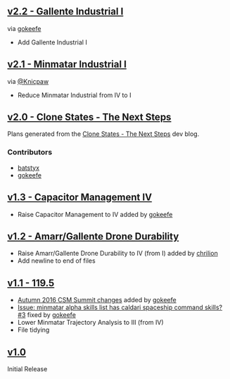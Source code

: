 ## [v2.2 - Gallente Industrial I](https://github.com/batstyx/evemon-alpha-skill-plans/releases/tag/v2.2)
via [gokeefe](https://github.com/batstyx/evemon-alpha-skill-plans/issues/9)
- Add Gallente Industrial I 

## [v2.1 - Minmatar Industrial I](https://github.com/batstyx/evemon-alpha-skill-plans/releases/tag/v2.1)
via [@Knicpaw](https://twitter.com/Knicpaw/status/941411224868319232)

- Reduce Minmatar Industrial from IV to I 

## [v2.0 - Clone States - The Next Steps](https://github.com/batstyx/evemon-alpha-skill-plans/releases/tag/v2.0)

Plans generated from the [Clone States - The Next Steps](https://community.eveonline.com/news/dev-blogs/clone-states-the-next-steps/) dev blog.

### Contributors
- [batstyx](https://github.com/batstyx)
- [gokeefe](https://github.com/batstyx/evemon-alpha-skill-plans/pull/7)

## [v1.3 - Capacitor Management IV](https://github.com/batstyx/evemon-alpha-skill-plans/releases/tag/v1.3)

- Raise Capacitor Management to IV added by [gokeefe](https://github.com/batstyx/evemon-alpha-skill-plans/pull/6)

## [v1.2 - Amarr/Gallente Drone Durability](https://github.com/batstyx/evemon-alpha-skill-plans/releases/tag/v1.2)

- Raise Amarr/Gallente Drone Durability to IV (from I) added by [chrilion](https://github.com/chrilion)
- Add newline to end of files

## [v1.1 - 119.5](https://github.com/batstyx/evemon-alpha-skill-plans/releases/tag/v1.1)

- [Autumn 2016 CSM Summit changes](https://community.eveonline.com/news/dev-blogs/clone-states-post-csm-summit-roundup/) added by [gokeefe](https://github.com/gokeefe)
- [Issue: minmatar alpha skills list has caldari spaceship command skills? #3](https://github.com/batstyx/evemon-alpha-skill-plans/issues/3) fixed by [gokeefe](https://github.com/gokeefe)
- Lower Minmatar Trajectory Analysis to III (from IV)
- File tidying

## [v1.0](https://github.com/batstyx/evemon-alpha-skill-plans/releases/tag/v1.0)
Initial Release
